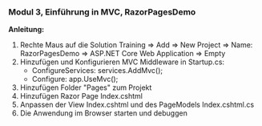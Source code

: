 ﻿### Modul 3, Einführung in MVC, RazorPagesDemo

**Anleitung:**
  1. Rechte Maus auf die Solution Training => Add => New Project => Name: RazorPagesDemo => ASP.NET Core Web Application => Empty 
  2. Hinzufügen und Konfigurieren MVC Middleware in Startup.cs:
     - ConfigureServices: services.AddMvc();
	 - Configure: app.UseMvc();
  3. Hinzufügen Folder "Pages" zum Projekt
  4. Hinzufügen Razor Page Index.cshtml
  5. Anpassen der View Index.cshtml und des PageModels Index.cshtml.cs
  6. Die Anwendung im Browser starten und debuggen

